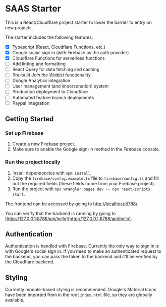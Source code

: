 # SAAS Starter

This is a React/Cloudflare project starter to lower the barrier to entry on new projects.

The starter includes the following features:
- [x] Typescript (React, Cloudflare Functions, etc.)
- [x] Google social sign in (with Firebase as the auth provider)
- [x] Cloudflare Functions for serverless functions
- [ ] Add linting and formatting
- [ ] React Query for data fetching and caching
- [ ] Pre-built *Join the Waitlist* functionality
- [ ] Google Analytics integration
- [ ] User management (and impersonation) system
- [ ] Production deployment to Cloudflare
- [ ] Automated feature branch deployments
- [ ] Paypal integration

## Getting Started

### Set up Firebase

1. Create a new Firebase project.
2. Make sure to enable the Google sign-in method in the Firebase console.

### Run the project locally

1. Install dependencies with `npm install`.
2. Copy the `firebase/config.example.ts` file to `firebase/config.ts` and fill out the required fields (these fields come from your Firebase project).
3. Run the project with `npx wrangler pages dev -- npx react-scripts start`.

The frontend can be accessed by going to [http://localhost:8788/](http://localhost:8788/).

You can verify that the backend is running by going to [http://127.0.0.1:8788/api/hello](http://127.0.0.1:8788/api/hello).

## Authentication

Authentication is handled with Firebase. Currently the only way to sign in is with Google's social sign in. If you need to make an authenticated request to the backend, you can pass the token to the backend and it'll be verified by the Cloudflare backend.

## Styling

Currently module-based styling is recommended. Google's Material Icons have been imported from in the root `index.html` file, so they are globally available.
